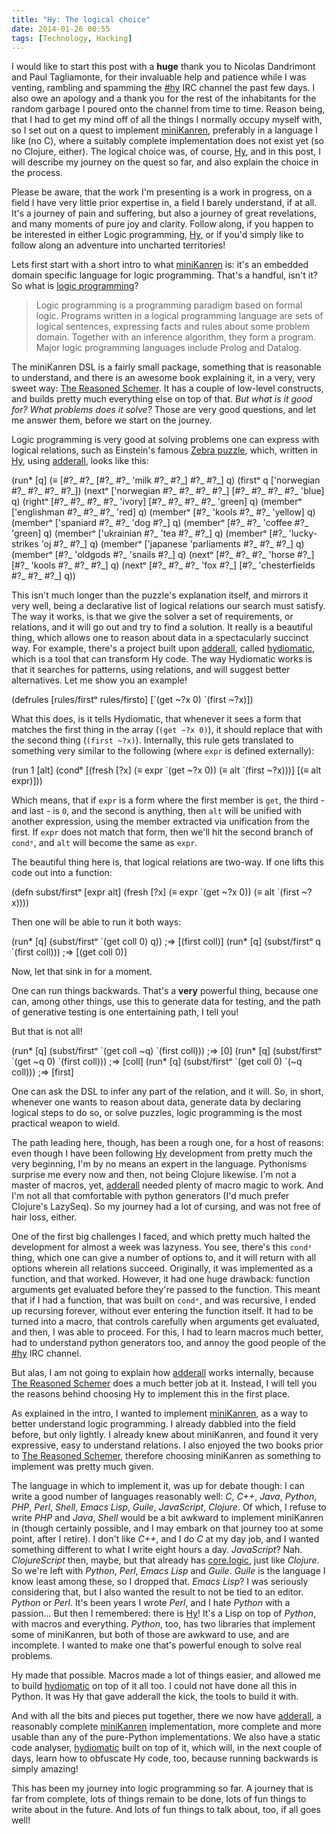 ```yaml
---
title: "Hy: The logical choice"
date: 2014-01-26 00:55
tags: [Technology, Hacking]
---
```


I would like to start this post with a **huge** thank you to Nicolas
Dandrimont and Paul Tagliamonte, for their invaluable help and
patience while I was venting, rambling and spamming the [#hy][irc:hy]
IRC channel the past few days. I also owe an apology and a thank you
for the rest of the inhabitants for the random garbage I poured onto
the channel from time to time. Reason being, that I had to get my mind
off of all the things I normally occupy myself with, so I set out on a
quest to implement [miniKanren][mk], preferably in a language I like
(no C), where a suitably complete implementation does not exist yet
(so no Clojure, either). The logical choice was, of course,
[Hy][hylang], and in this post, I will describe my journey on the
quest so far, and also explain the choice in the process.

Please be aware, that the work I'm presenting is a work in progress,
on a field I have very little prior expertise in, a field I barely
understand, if at all. It's a journey of pain and suffering, but also
a journey of great revelations, and many moments of pure joy and
clarity. Follow along, if you happen to be interested in either Logic
programming, [Hy][hylang], or if you'd simply like to follow along an
adventure into uncharted territories!

 [irc:hy]: irc://irc.freenode.net/#hy
 [mk]: http://minikanren.org/
 [hylang]: http://hylang.org/

<!-- more -->

Lets first start with a short intro to what [miniKanren][mk] is: it's
an embedded domain specific language for logic programming. That's a
handful, isn't it? So what is [logic programming][wp:lp]?

 [mk]: http://minikanren.org/
 [wp:lp]: https://en.wikipedia.org/wiki/Logic_programming

> Logic programming is a programming paradigm based on formal logic.
> Programs written in a logical programming language are sets of
> logical sentences, expressing facts and rules about some problem
> domain. Together with an inference algorithm, they form a program.
> Major logic programming languages include Prolog and Datalog.

The miniKanren DSL is a fairly small package, something that is
reasonable to understand, and there is an awesome book explaining it,
in a very, very sweet way: [The Reasoned Schemer][trs]. It has a
couple of low-level constructs, and builds pretty much everything else
on top of that. *But what is it good for? What problems does it
solve?* Those are very good questions, and let me answer them, before
we start on the journey.

 [trs]: http://mitpress.mit.edu/books/reasoned-schemer

Logic programming is very good at solving problems one can express
with logical relations, such as Einstein's famous
[Zebra puzzle][zebra], which, written in [Hy][hy], using
[adderall][hy:adderall], looks like this:

 [zebra]: https://en.wikipedia.org/wiki/Zebra_Puzzle
 [hy]: https://github.com/hylang/hy
 [hy:adderall]: https://github.com/algernon/adderall

<div class="pygmentize" data-language="clojure">
(run* [q]
 (≡ [#?_ #?_ [#?_ #?_ 'milk #?_ #?_] #?_ #?_] q)
 (firstᵒ q ['norwegian #?_ #?_ #?_ #?_])
 (nextᵒ ['norwegian #?_ #?_ #?_ #?_]
        [#?_        #?_ #?_ #?_ 'blue] q)
 (rightᵒ [#?_ #?_ #?_ #?_ 'ivory]
         [#?_ #?_ #?_ #?_ 'green]
         q)
 (memberᵒ ['englishman #?_            #?_     #?_     'red] q)
 (memberᵒ [#?_         'kools         #?_     #?_     'yellow] q)
 (memberᵒ ['spaniard   #?_            #?_     'dog    #?_] q)
 (memberᵒ [#?_         #?_            'coffee #?_     'green] q)
 (memberᵒ ['ukrainian  #?_            'tea    #?_     #?_] q)
 (memberᵒ [#?_         'lucky-strikes 'oj     #?_     #?_] q)
 (memberᵒ ['japanese   'parliaments   #?_     #?_     #?_] q)
 (memberᵒ [#?_         'oldgods       #?_     'snails #?_] q)
 (nextᵒ [#?_ #?_    #?_ 'horse #?_]
        [#?_ 'kools #?_ #?_    #?_]
        q)
 (nextᵒ [#?_ #?_            #?_ 'fox #?_]
        [#?_ 'chesterfields #?_ #?_  #?_]
        q))</div>

This isn't much longer than the puzzle's explanation itself, and
mirrors it very well, being a declarative list of logical relations
our search must satisfy. The way it works, is that we give the solver
a set of requirements, or relations, and it will go out and try to
find a solution. It really is a beautiful thing, which allows one to
reason about data in a spectacularly succinct way. For example,
there's a project built upon [adderall][hy:adderall], called
[hydiomatic][hy:hydiomatic], which is a tool that can transform Hy
code. The way Hydiomatic works is that it searches for patterns, using
relations, and will suggest better alternatives. Let me show you an
example!

 [hy:hydiomatic]: https://github.com/algernon/hydiomatic

<div class="pygmentize" data-language="clojure">
(defrules [rules/firstᵒ rules/firsto]
 [`(get ~?x 0) `(first ~?x)])</div>

What this does, is it tells Hydiomatic, that whenever it sees a form
that matches the first thing in the array (<code>(get ~?x 0)</code>),
it should replace that with the second thing (<code>(first
~?x)</code>). Internally, this rule gets translated to something very
similar to the following (where `expr` is defined externally):

<div class="pygmentize" data-language="clojure">
(run 1 [alt]
  (condᵉ
    [(fresh [?x]
       (≡ expr `(get ~?x 0))
       (≡ alt `(first ~?x)))]
    [(≡ alt expr)]))</div>

Which means, that if `expr` is a form where the first member is `get`,
the third - and last - is `0`, and the second is anything, then `alt`
will be unified with another expression, using the member extracted
via unification from the first. If `expr` does not match that form,
then we'll hit the second branch of `condᵉ`, and `alt` will become the
same as `expr`.

The beautiful thing here is, that logical relations are two-way. If one
lifts this code out into a function:

<div class="pygmentize" data-language="clojure">
(defn subst/firstᵒ [expr alt]
  (fresh [?x]
    (≡ expr `(get ~?x 0))
    (≡ alt `(first ~?x))))</div>

Then one will be able to run it both ways:

<div class="pygmentize" data-language="clojure">
(run* [q] (subst/firstᵒ `(get coll 0) q))
;=> [(first coll)]
(run* [q] (subst/firstᵒ q `(first coll)))
;=> [(get coll 0)]</div>

Now, let that sink in for a moment.

One can run things backwards. That's a **very** powerful thing,
because one can, among other things, use this to generate data for
testing, and the path of generative testing is one entertaining path,
I tell you!

But that is not all!

<div class="pygmentize" data-language="clojure">
(run* [q] (subst/firstᵒ `(get coll ~q) `(first coll)))
;=> [0]
(run* [q] (subst/firstᵒ `(get ~q 0) `(first coll)))
;=> [coll]
(run* [q] (subst/firstᵒ `(get coll 0) `(~q coll)))
;=> [first]</div>

One can ask the DSL to infer any part of the relation, and it will.
So, in short, whenever one wants to reason about data, generate data
by declaring logical steps to do so, or solve puzzles, logic
programming is the most practical weapon to wield.

The path leading here, though, has been a rough one, for a host of
reasons: even though I have been following [Hy][hylang] development
from pretty much the very beginning, I'm by no means an expert in the
language. Pythonisms surprise me every now and then, not being Clojure
likewise. I'm not a master of macros, yet, [adderall][hy:adderall]
needed plenty of macro magic to work. And I'm not all that comfortable
with python generators (I'd much prefer Clojure's LazySeq). So my
journey had a lot of cursing, and was not free of hair loss, either.

 [hylang]: http://hylang.org/

One of the first big challenges I faced, and which pretty much halted
the development for almost a week was lazyness. You see, there's this
`condᵉ` thing, which one can give a number of options to, and it will
return with all options wherein all relations succeed. Originally, it
was implemented as a function, and that worked. However, it had one
huge drawback: function arguments get evaluated before they're passed
to the function. This meant that if I had a function, that was built
on `condᵉ`, and was recursive, I ended up recursing forever, without
ever entering the function itself. It had to be turned into a macro,
that controls carefully when arguments get evaluated, and then, I was
able to proceed. For this, I had to learn macros much better, had to
understand python generators too, and annoy the good people of the
[#hy][irc:hy] IRC channel.

 [irc:hy]: irc://irc.freenode.net/#hy

But alas, I am not going to explain how [adderall][hy:adderall] works
internally, because [The Reasoned Schemer][trs] does a much better job
at it. Instead, I will tell you the reasons behind choosing Hy to
implement this in the first place.

As explained in the intro, I wanted to implement [miniKanren][mk], as
a way to better understand logic programming. I already dabbled into
the field before, but only lightly. I already knew about miniKanren,
and found it very expressive, easy to understand relations. I also
enjoyed the two books prior to [The Reasoned Schemer][trs], therefore
choosing miniKanren as something to implement was pretty much given.

The language in which to implement it, was up for debate though: I can
write a good number of languages reasonably well: *C*, *C++*, *Java*,
*Python*, *PHP*, *Perl*, *Shell*, *Emacs Lisp*, *Guile*, *JavaScript*,
*Clojure*. Of which, I refuse to write *PHP* and *Java*, *Shell* would
be a bit awkward to implement miniKanren in (though certainly
possible, and I may embark on that journey too at some point, after I
retire). I don't like *C++*, and I do *C* at my day job, and I wanted
something different to what I write eight hours a day. *JavaScript*?
Nah. *ClojureScript* then, maybe, but that already has
[core.logic](https://github.com/clojure/core.logic), just like
*Clojure*. So we're left with *Python*, *Perl*, *Emacs Lisp* and
*Guile*. *Guile* is the language I know least among these, so I
dropped that. *Emacs Lisp*? I was seriously considering that, but I
also wanted the result to not be tied to an editor. *Python* or
*Perl*. It's been years I wrote *Perl*, and I hate *Python* with a
passion... But then I remembered: there is [Hy][hylang]! It's a Lisp
on top of *Python*, with macros and everything. *Python*, too, has two
libraries that implement some of miniKanren, but both of those are
awkward to use, and are incomplete. I wanted to make one that's
powerful enough to solve real problems.

Hy made that possible. Macros made a lot of things easier, and allowed
me to build [hydiomatic][hy:hydiomatic] on top of it all too. I could
not have done all this in Python. It was Hy that gave adderall the
kick, the tools to build it with.

And with all the bits and pieces put together, there we now have
[adderall][hy:adderall], a reasonably complete [miniKanren][mk]
implementation, more complete and more usable than any of the
pure-Python implementations. We also have a static code analyser,
[hydiomatic][hy:hydiomatic] built on top of it, which will, in the
next couple of days, learn how to obfuscate Hy code, too, because
running backwards is simply amazing!

This has been my journey into logic programming so far. A journey that
is far from complete, lots of things remain to be done, lots of fun
things to write about in the future. And lots of fun things to talk
about, too, if all goes well!
